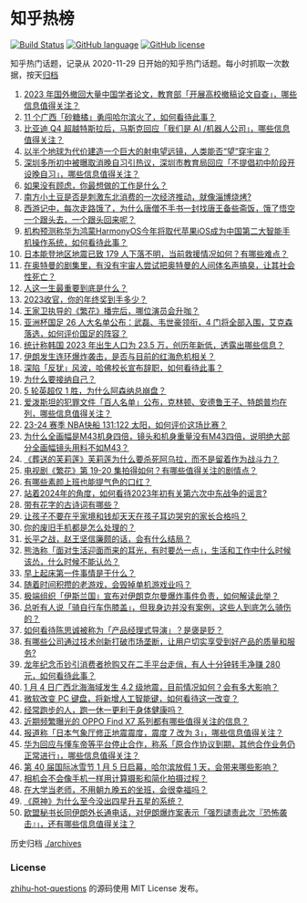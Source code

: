 # 知乎热榜
[![Build Status](https://github.com/ToWeLong/zhihu-hot-questions/workflows/CI/badge.svg)](https://github.com/ToWeLong/zhihu-hot-questions/actions)
[![GitHub language](https://img.shields.io/badge/language-golang-orange.svg)](https://golang.org/)
[![GitHub license](https://img.shields.io/github/license/ToWeLong/zhihu-hot-questions)](https://github.com/ToWeLong/zhihu-hot-questions/blob/main/LICENSE)

知乎热门话题，记录从 2020-11-29 日开始的知乎热门话题。每小时抓取一次数据，按天[归档](./archives)

<!-- BEGIN -->

1. [2023 年国外撤回大量中国学者论文，教育部「开展高校撤稿论文自查」，哪些信息值得关注？](https://www.zhihu.com/question/637994136)
1. [11 个广西「砂糖橘」勇闯哈尔滨火了，如何看待此事？](https://www.zhihu.com/question/637724173)
1. [比亚迪 Q4 超越特斯拉后，马斯克回应「我们是 AI /机器人公司」，哪些信息值得关注？](https://www.zhihu.com/question/637999766)
1. [以半个地球为代价建造一个巨大的射电望远镜，人类能否“望”穿宇宙？](https://www.zhihu.com/question/429954194)
1. [深圳多所初中被曝取消晚自习引热议，深圳市教育局回应「不提倡初中阶段开设晚自习」，哪些信息值得关注？](https://www.zhihu.com/question/637990585)
1. [如果没有顾虑，你最想做的工作是什么？](https://www.zhihu.com/question/634607588)
1. [南方小土豆是否是刺激东北消费的一次经济推动，就像淄博烧烤?](https://www.zhihu.com/question/637108506)
1. [西游记中，每次走路饿了，为什么唐僧不手书一封找唐王备些斋饭，饿了悟空一个跟头去，一个跟头回来呢？](https://www.zhihu.com/question/631276920)
1. [机构预测称华为鸿蒙HarmonyOS今年将取代苹果iOS成为中国第二大智能手机操作系统，如何看待此事？](https://www.zhihu.com/question/637835234)
1. [日本能登地区地震已致 179 人下落不明，当前救援情况如何？有哪些难点？](https://www.zhihu.com/question/638048222)
1. [在奥特曼的剧集里，有没有宇宙人尝试把奥特曼的人间体名声搞臭，让其社会性死亡？](https://www.zhihu.com/question/636418566)
1. [人这一生最重要到底是什么？](https://www.zhihu.com/question/607369838)
1. [2023收官，你的年终奖到手多少？](https://www.zhihu.com/question/637086026)
1. [王家卫执导的《繁花》播完后，哪位演员会升咖？](https://www.zhihu.com/question/637771493)
1. [亚洲杯国足 26 人大名单公布：武磊、韦世豪领衔，4 门将全部入围，艾克森落选，如何评价国足的阵容？](https://www.zhihu.com/question/637962911)
1. [统计称韩国 2023 年出生人口为 23.5 万，创历年新低，透露出哪些信息？](https://www.zhihu.com/question/637791835)
1. [伊朗发生连环爆炸袭击，是否与目前的红海危机相关？](https://www.zhihu.com/question/637908955)
1. [深陷「反犹」风波，哈佛校长宣布辞职，如何看待此事？](https://www.zhihu.com/question/637754508)
1. [为什么要接纳自己？](https://www.zhihu.com/question/637478575)
1. [5 轮英超仅 1 胜，为什么阿森纳总崩盘？](https://www.zhihu.com/question/637778313)
1. [爱泼斯坦的犯罪文件「百人名单」公布，克林顿、安德鲁王子、特朗普均在列，哪些信息值得关注？](https://www.zhihu.com/question/637992346)
1. [23-24 赛季 NBA快船 131:122 太阳，如何评价这场比赛？](https://www.zhihu.com/question/637939219)
1. [为什么全画幅是M43机身四倍，镜头和机身重量没有M43四倍，说明绝大部分全画幅镜头用料不如M43？](https://www.zhihu.com/question/637389196)
1. [《葬送的芙莉莲》芙莉莲为什么要杀死阿乌拉，而不是留着作为战斗力？](https://www.zhihu.com/question/637631549)
1. [电视剧《繁花》第 19-20 集拍得如何？有哪些值得关注的剧情点？](https://www.zhihu.com/question/638027821)
1. [有哪些素颜上班也能提气色的口红？](https://www.zhihu.com/question/614324492)
1. [站着2024年的角度，如何看待2023年初有关第六次中东战争的谣言?](https://www.zhihu.com/question/637524817)
1. [带有花字的古诗词有哪些？](https://www.zhihu.com/question/637813250)
1. [让孩子不要在乎家境和钱却天天在孩子耳边哭穷的家长合格吗？](https://www.zhihu.com/question/637527005)
1. [你的废旧手机都是怎么处理的？](https://www.zhihu.com/question/637011740)
1. [长平之战，赵王坚信廉颇的话，会有什么结局？](https://www.zhihu.com/question/634915309)
1. [熊浩称「面对生活迎面而来的耳光，有时要怂一点」，生活和工作中什么时候该怂，什么时候不能认怂？](https://www.zhihu.com/question/636281503)
1. [早上起床第一件事情是干什么？](https://www.zhihu.com/question/629542570)
1. [随着时间积攒的老游戏，会毁掉单机游戏业吗？](https://www.zhihu.com/question/637086942)
1. [极端组织「伊斯兰国」宣布对伊朗克尔曼爆炸事件负责，如何解读此举？](https://www.zhihu.com/question/638111087)
1. [总听有人说「骑自行车伤膝盖」，但我身边并没有案例，这些人到底怎么骑伤的？](https://www.zhihu.com/question/637782257)
1. [如何看待陈思诚被称为「产品经理式导演」？是褒是贬？](https://www.zhihu.com/question/636451106)
1. [有哪些公司通过技术创新打破市场垄断，让用户切实享受到好产品的质量和服务?](https://www.zhihu.com/question/637631278)
1. [龙年纪念币钞引消费者抢购又在二手平台走俏，有人十分钟转手净赚 280 元，如何看待此事？](https://www.zhihu.com/question/637998669)
1. [1 月 4 日广西北海海域发生 4.2 级地震，目前情况如何？会有多大影响？](https://www.zhihu.com/question/638077508)
1. [微软改变 PC 键盘，将新增人工智能键，如何看待这一改变？](https://www.zhihu.com/question/637998972)
1. [经常跑步的人，跑一休一更利于身体健康吗？](https://www.zhihu.com/question/635396529)
1. [近期频繁曝光的 OPPO Find X7 系列都有哪些值得关注的信息？](https://www.zhihu.com/question/637845979)
1. [报道称「日本气象厅修正地震震度，震度 7 改为 3」，哪些信息值得关注？](https://www.zhihu.com/question/637571062)
1. [华为回应与懂车帝等平台停止合作，称系「原合作协议到期，其他合作业务仍正常进行」，哪些信息值得关注？](https://www.zhihu.com/question/637781099)
1. [第 40 届国际冰雪节 1 月 5 日启幕，哈尔滨放假 1 天，会带来哪些影响？](https://www.zhihu.com/question/637993641)
1. [相机会不会像手机一样用计算摄影和简化拍摄过程？](https://www.zhihu.com/question/593804570)
1. [在大学当老师，不用朝九晚五的坐班，会很幸福吗？](https://www.zhihu.com/question/635303790)
1. [《原神》为什么至今没出四星升五星的系统？](https://www.zhihu.com/question/637290214)
1. [欧盟秘书长同伊朗外长通电话，对伊朗爆炸案表示「强烈谴责此次『恐怖袭击』」，还有哪些信息值得关注？](https://www.zhihu.com/question/637946070)

<!-- END -->

历史归档 [./archives](./archives)


### License
[zhihu-hot-questions](https://github.com/towelong/zhihu-hot-questions) 的源码使用 MIT License 发布。